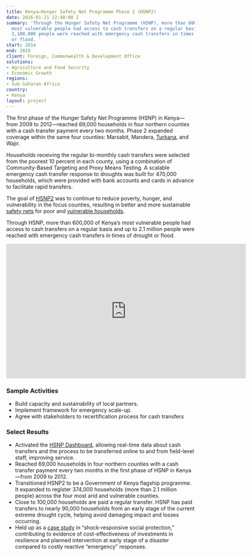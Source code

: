 ```yaml
---
title: Kenya—Hunger Safety Net Programme Phase 2 (HSNP2)
date: 2016-01-21 22:40:00 Z
summary: 'Through the Hunger Safety Net Programme (HSNP), more than 600,000 of Kenya’s
  most vulnerable people had access to cash transfers on a regular basis and up to
  2,100,000 people were reached with emergency cash transfers in times of drought
  or flood. '
start: 2014
end: 2019
client: Foreign, Commonwealth & Development Office
solutions:
- Agriculture and Food Security
- Economic Growth
regions:
- Sub-Saharan Africa
country:
- Kenya
layout: project
---
```


The first phase of the Hunger Safety Net Programme (HSNP) in Kenya—from 2009 to 2012—reached 69,000 households in four northern counties with a cash transfer payment every two months. Phase 2 expanded coverage within the same four counties: Marsabit, Mandera, [Turkana](http://www.economist.com/news/middle-east-and-africa/21657384-wild-ancient-and-oil-rich-turkana-shows-how-fast-continent-changing), and Wajir.

Households receiving the regular bi-monthly cash transfers were selected from the poorest 10 percent in each county, using a combination of Community-Based Targeting and Proxy Means Testing. A scalable emergency cash transfer response to droughts was built for 470,000 households, which were provided with bank accounts and cards in advance to facilitate rapid transfers.

The goal of [HSNP2](http://www.hsnp.or.ke/) was to continue to reduce poverty, hunger, and vulnerability in the focus counties, resulting in better and more sustainable [safety nets](http://dai-global-developments.com/articles/strengthening-kenyas-hunger-safety-net-through-better-data-transfe/) for poor and [vulnerable households](https://www.youtube.com/watch?v=ObSi7IXcYeU).

Through HSNP, more than 600,000 of Kenya’s most vulnerable people had access to cash transfers on a regular basis and up to 2.1 million people were reached with emergency cash transfers in times of drought or flood. 

<iframe src="https://player.vimeo.com/video/207471099?h=ff9ba990b1" width="640" height="360" frameborder="0" allow="autoplay; fullscreen; picture-in-picture" allowfullscreen></iframe>

### Sample Activities

* Build capacity and sustainability of local partners.
* Implement framework for emergency scale-up.
* Agree with stakeholders to recertification process for cash transfers

### Select Results

* Activated the [HSNP Dashboard](http://dai-global-developments.com/articles/strengthening-kenyas-hunger-safety-net-through-better-data-transfe?utm_source=daidotcom), allowing real-time data about cash transfers and the process to be transferred online to and from field-level staff, improving service.
* Reached 69,000 households in four northern counties with a cash transfer payment every two months in the first phase of HSNP in Kenya—from 2009 to 2012.
* Transitioned HSNP2 to be a Government of Kenya flagship programme. It expanded to register 374,000 households (more than 2.1 million people) across the four most arid and vulnerable counties.
* Close to 100,000 households are paid a regular transfer. HSNP has paid transfers to nearly 90,000 households from an early stage of the current extreme drought cycle, helping avoid damaging impact and losses occurring.
* Held up as a [case study](https://europa.eu/capacity4dev/articles/ground-long-road-social-protection-somalia) in “shock-responsive social protection,” contributing to evidence of cost-effectiveness of investments in resilience and planned intervention at early stage of a disaster compared to costly reactive “emergency” responses.